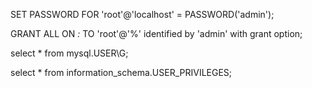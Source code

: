 SET PASSWORD FOR 'root'@'localhost' = PASSWORD('admin');

GRANT ALL ON *:* TO 'root'@'%' identified by 'admin' with grant option;

select * from mysql.USER\G;

select * from information_schema.USER_PRIVILEGES;